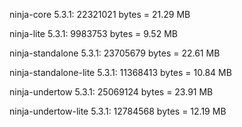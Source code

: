 
ninja-core 5.3.1: 22321021 bytes = 21.29 MB

ninja-lite 5.3.1:  9983753 bytes = 9.52 MB


ninja-standalone 5.3.1: 23705679 bytes = 22.61 MB

ninja-standalone-lite 5.3.1: 11368413 bytes = 10.84 MB


ninja-undertow 5.3.1: 25069124 bytes = 23.91 MB

ninja-undertow-lite 5.3.1: 12784568 bytes = 12.19 MB
